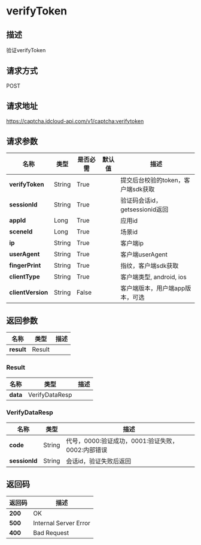 # verifyToken


## 描述
验证verifyToken

## 请求方式
POST

## 请求地址
https://captcha.jdcloud-api.com/v1/captcha:verifytoken


## 请求参数
|名称|类型|是否必需|默认值|描述|
|---|---|---|---|---|
|**verifyToken**|String|True| |提交后台校验的token，客户端sdk获取|
|**sessionId**|String|True| |验证码会话id，getsessionid返回|
|**appId**|Long|True| |应用id|
|**sceneId**|Long|True| |场景id|
|**ip**|String|True| |客户端ip|
|**userAgent**|String|True| |客户端userAgent|
|**fingerPrint**|String|True| |指纹，客户端sdk获取|
|**clientType**|String|True| |客户端类型, android, ios|
|**clientVersion**|String|False| |客户端版本，用户端app版本，可选|


## 返回参数
|名称|类型|描述|
|---|---|---|
|**result**|Result| |

### <div id="Result">Result</div>
|名称|类型|描述|
|---|---|---|
|**data**|VerifyDataResp| |
### <div id="VerifyDataResp">VerifyDataResp</div>
|名称|类型|描述|
|---|---|---|
|**code**|String|代号，0000:验证成功，0001:验证失败，0002:内部错误|
|**sessionId**|String|会话id，验证失败后返回|

## 返回码
|返回码|描述|
|---|---|
|**200**|OK|
|**500**|Internal Server Error|
|**400**|Bad Request|
